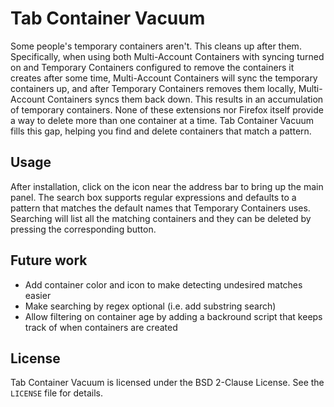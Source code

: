 # Tab Container Vacuum

Some people's temporary containers aren't. This cleans up after them. Specifically, when using both Multi-Account Containers with syncing turned on and Temporary Containers configured to remove the containers it creates after some time, Multi-Account Containers will sync the temporary containers up, and after Temporary Containers removes them locally, Multi-Account Containers syncs them back down. This results in an accumulation of temporary containers. None of these extensions nor Firefox itself provide a way to delete more than one container at a time. Tab Container Vacuum fills this gap, helping you find and delete containers that match a pattern.

## Usage

After installation, click on the icon near the address bar to bring up the main panel. The search box supports regular expressions and defaults to a pattern that matches the default names that Temporary Containers uses. Searching will list all the matching containers and they can be deleted by pressing the corresponding button.

## Future work

- Add container color and icon to make detecting undesired matches easier
- Make searching by regex optional (i.e. add substring search)
- Allow filtering on container age by adding a backround script that keeps track of when containers are created

## License

Tab Container Vacuum is licensed under the BSD 2-Clause License. See the `LICENSE` file for details.